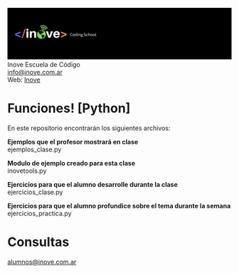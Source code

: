 ![Inove banner](/inove.jpg)
Inove Escuela de Código\
info@inove.com.ar\
Web: [Inove](http://inove.com.ar)

# Funciones! [Python]
En este repositorio encontrarán los siguientes archivos:

__Ejemplos que el profesor mostrará en clase__\
ejemplos_clase.py

__Modulo de ejemplo creado para esta clase__\
inovetools.py

__Ejercicios para que el alumno desarrolle durante la clase__\
ejercicios_clase.py

__Ejercicios para que el alumno profundice sobre el tema durante la semana__\
ejercicios_practica.py

# Consultas
alumnos@inove.com.ar

